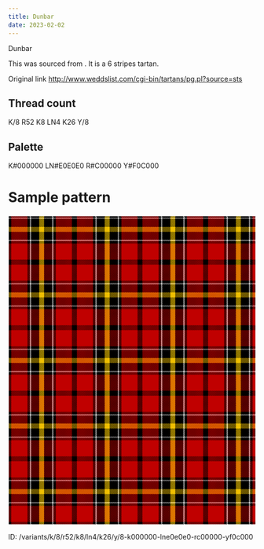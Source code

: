 ```yaml
---
title: Dunbar
date: 2023-02-02
---
```

Dunbar

This was sourced from <no value>.  It is a 6 stripes tartan.

Original link http://www.weddslist.com/cgi-bin/tartans/pg.pl?source=sts

## Thread count
K/8 R52 K8 LN4 K26 Y/8

## Palette
K#000000 LN#E0E0E0 R#C00000 Y#F0C000

# Sample pattern

![Tartan detail](tartan.png "K/8 R52 K8 LN4 K26 Y/8 tartan")

ID: /variants/k/8/r52/k8/ln4/k26/y/8-k000000-lne0e0e0-rc00000-yf0c000